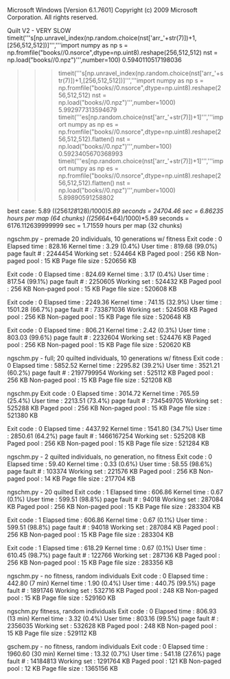 Microsoft Windows [Version 6.1.7601]
Copyright (c) 2009 Microsoft Corporation.  All rights reserved.

Quilt V2 - VERY SLOW
timeit('''s[np.unravel_index(np.random.choice(nst['arr_'+str(7)])+1,[256,512,512])]''','''import numpy as np
s = np.fromfile("books//0.nsorce",dtype=np.uint8).reshape(256,512,512)
nst = np.load("books//0.npz")''',number=100)
0.5940110517198036
>>> timeit('''s[np.unravel_index(np.random.choice(nst['arr_'+str(7)])+1,[256,512,512])]''','''import numpy as np
s = np.fromfile("books//0.nsorce",dtype=np.uint8).reshape(256,512,512)
nst = np.load("books//0.npz")''',number=1000)
5.992977313594679
>>> timeit('''es[np.random.choice(nst['arr_'+str(7)])+1]''','''import numpy as np
es = np.fromfile("books//0.nsorce",dtype=np.uint8).reshape(256,512,512).flatten()
nst = np.load("books//0.npz")''',number=100)
0.5923405670368993
>>> timeit('''es[np.random.choice(nst['arr_'+str(7)])+1]''','''import numpy as np
es = np.fromfile("books//0.nsorce",dtype=np.uint8).reshape(256,512,512).flatten()
nst = np.load("books//0.npz")''',number=1000)
5.89890591258802

best case: 5.89 
((256*128*128)/1000)*5.89 seconds = 24704.46 sec = 6.86235 hours per map (64 chunks)
((256*64*64)/1000)*5.89 seconds = 6176.112639999999 sec = 1.71559 hours per map (32 chunks)

ngschm.py - premade 20 individuals, 10 generations w/ fitness
Exit code      : 0
Elapsed time   : 828.16
Kernel time    : 3.29 (0.4%)
User time      : 819.68 (99.0%)
page fault #   : 2244454
Working set    : 524464 KB
Paged pool     : 256 KB
Non-paged pool : 15 KB
Page file size : 520656 KB

Exit code      : 0
Elapsed time   : 824.69
Kernel time    : 3.17 (0.4%)
User time      : 817.54 (99.1%)
page fault #   : 2250605
Working set    : 524432 KB
Paged pool     : 256 KB
Non-paged pool : 15 KB
Page file size : 520608 KB

Exit code      : 0
Elapsed time   : 2249.36
Kernel time    : 741.15 (32.9%)
User time      : 1501.28 (66.7%)
page fault #   : 733871036
Working set    : 524508 KB
Paged pool     : 256 KB
Non-paged pool : 15 KB
Page file size : 520648 KB

Exit code      : 0
Elapsed time   : 806.21
Kernel time    : 2.42 (0.3%)
User time      : 803.03 (99.6%)
page fault #   : 2232604
Working set    : 524476 KB
Paged pool     : 256 KB
Non-paged pool : 15 KB
Page file size : 520620 KB

ngschm.py - full; 20 quilted individuals, 10 generations w/ fitness
Exit code      : 0
Elapsed time   : 5852.52
Kernel time    : 2295.82 (39.2%)
User time      : 3521.21 (60.2%)
page fault #   : 2197799954
Working set    : 525112 KB
Paged pool     : 256 KB
Non-paged pool : 15 KB
Page file size : 521208 KB

ngschm.py
Exit code      : 0
Elapsed time   : 3014.72
Kernel time    : 765.59 (25.4%)
User time      : 2213.51 (73.4%)
page fault #   : 734549705
Working set    : 525288 KB
Paged pool     : 256 KB
Non-paged pool : 15 KB
Page file size : 521380 KB

Exit code      : 0
Elapsed time   : 4437.92
Kernel time    : 1541.80 (34.7%)
User time      : 2850.61 (64.2%)
page fault #   : 1466167254
Working set    : 525208 KB
Paged pool     : 256 KB
Non-paged pool : 15 KB
Page file size : 521284 KB



ngschm.py - 2 quilted individuals, no generation, no fitness
Exit code      : 0
Elapsed time   : 59.40
Kernel time    : 0.33 (0.6%)
User time      : 58.55 (98.6%)
page fault #   : 103374
Working set    : 221576 KB
Paged pool     : 256 KB
Non-paged pool : 14 KB
Page file size : 217704 KB

ngschm.py - 20 quilted
Exit code      : 1
Elapsed time   : 606.86
Kernel time    : 0.67 (0.1%)
User time      : 599.51 (98.8%)
page fault #   : 94018
Working set    : 287084 KB
Paged pool     : 256 KB
Non-paged pool : 15 KB
Page file size : 283304 KB

Exit code      : 1
Elapsed time   : 606.86
Kernel time    : 0.67 (0.1%)
User time      : 599.51 (98.8%)
page fault #   : 94018
Working set    : 287084 KB
Paged pool     : 256 KB
Non-paged pool : 15 KB
Page file size : 283304 KB

Exit code      : 1
Elapsed time   : 618.29
Kernel time    : 0.67 (0.1%)
User time      : 610.45 (98.7%)
page fault #   : 122766
Working set    : 287136 KB
Paged pool     : 256 KB
Non-paged pool : 15 KB
Page file size : 283356 KB

ngschm.py - no fitness, random individuals
Exit code      : 0
Elapsed time   : 442.80 (7 min)
Kernel time    : 1.90 (0.4%)
User time      : 440.75 (99.5%)
page fault #   : 1891746
Working set    : 532716 KB
Paged pool     : 248 KB
Non-paged pool : 15 KB
Page file size : 529160 KB

ngschm.py fitness, random individuals
Exit code      : 0
Elapsed time   : 806.93 (13 min)
Kernel time    : 3.32 (0.4%)
User time      : 803.16 (99.5%)
page fault #   : 2356035
Working set    : 532628 KB
Paged pool     : 248 KB
Non-paged pool : 15 KB
Page file size : 529112 KB

gschem.py - no fitness, random individuals
Exit code      : 0
Elapsed time   : 1960.60 (30 min)
Kernel time    : 13.32 (0.7%)
User time      : 541.18 (27.6%)
page fault #   : 14184813
Working set    : 1291764 KB
Paged pool     : 121 KB
Non-paged pool : 12 KB
Page file size : 1365156 KB